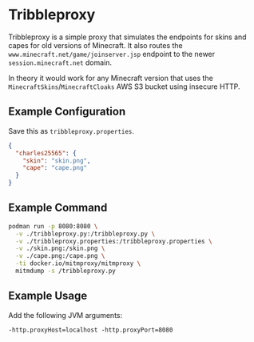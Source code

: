 # Tribbleproxy

Tribbleproxy is a simple proxy that simulates the endpoints for skins and capes for old versions of Minecraft. It also routes the `www.minecraft.net/game/joinserver.jsp` endpoint to the newer `session.minecraft.net` domain.

In theory it would work for any Minecraft version that uses the `MinecraftSkins`/`MinecraftCloaks` AWS S3 bucket using insecure HTTP.

## Example Configuration

Save this as `tribbleproxy.properties`.

```json
{
  "charles25565": {
    "skin": "skin.png",
    "cape": "cape.png"
  }
}
```

## Example Command

```bash
podman run -p 8080:8080 \
  -v ./tribbleproxy.py:/tribbleproxy.py \
  -v ./tribbleproxy.properties:/tribbleproxy.properties \
  -v ./skin.png:/skin.png \
  -v ./cape.png:/cape.png \
  -ti docker.io/mitmproxy/mitmproxy \
  mitmdump -s /tribbleproxy.py
```

## Example Usage

Add the following JVM arguments:

```
-http.proxyHost=localhost -http.proxyPort=8080
```
